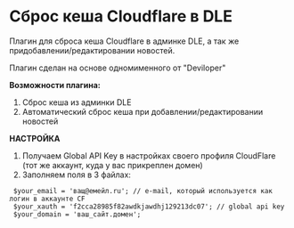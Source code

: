 # Сброс кеша Cloudflare в DLE
Плагин для сброса кеша Cloudflare в админке DLE, а так же придобавлении/редактировании новостей.

Плагин сделан на основе одномименного от "Deviloper"

**Возможности плагина:**
1) Сброс кеша из админки DLE
2) Автоматический сброс кеша при добавлении/редактировании новостей

**НАСТРОЙКА**
1) Получаем Global API Key в настройках своего профиля CloudFlare (тот же аккаунт, куда у вас прикреплен домен)
2) Заполняем поля в 3 файлах:

```
 $your_email = 'ващ@емейл.ru'; // e-mail, который используется как логин в аккаунте CF
 $your_xauth = 'f2cca28985f82awdkjawdhj129213dc07'; // global api key
 $your_domain = 'ваш_сайт.домен';
```
